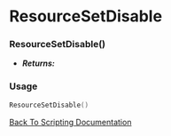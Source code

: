 # ResourceSetDisable

### ResourceSetDisable()
- ***Returns:*** 

### Usage

```Lua
ResourceSetDisable()
```


[Back To Scripting Documentation](../README.md)
